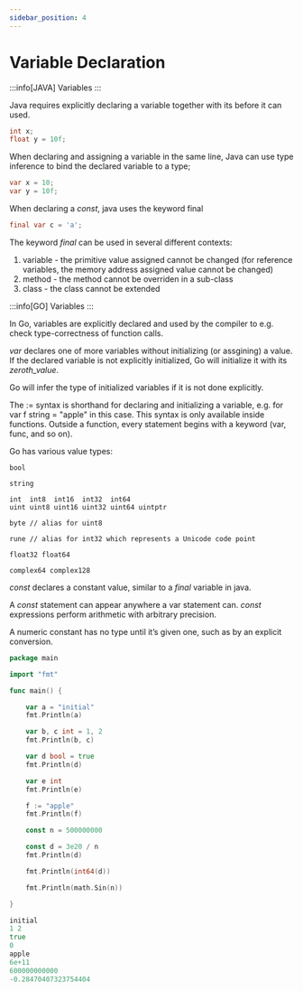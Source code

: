 ```yaml
---
sidebar_position: 4
---
```


# Variable Declaration

:::info[JAVA]
Variables
:::

Java requires explicitly declaring a variable together with its before it can used.

```Java
int x;
float y = 10f;
```

When declaring and assigning a variable in the same line, Java can use type inference to bind the declared variable to a type;

```Java
var x = 10;
var y = 10f;
```

When declaring a _const_, java uses the keyword final

```java
final var c = 'a';
```

The keyword _final_ can be used in several different contexts:

1. variable - the primitive value assigned cannot be changed (for reference variables, the memory address assigned value cannot be changed)
2. method - the method cannot be overriden in a sub-class
3. class - the class cannot be extended


:::info[GO]
Variables
:::

In Go, variables are explicitly declared and used by the compiler to e.g. check type-correctness of function calls.

_var_ declares one of more variables without initializing (or assgining) a value. If the declared variable is not explicitly initialized, 
Go will initialize it with its _zeroth_value_. 

Go will infer the type of initialized variables if it is not done explicitly.

The := syntax is shorthand for declaring and initializing a variable, e.g. for var f string = "apple" in this case. This syntax is only available inside functions.
Outside a function, every statement begins with a keyword (var, func, and so on). 

Go has various value types:

```
bool

string

int  int8  int16  int32  int64
uint uint8 uint16 uint32 uint64 uintptr

byte // alias for uint8

rune // alias for int32 which represents a Unicode code point

float32 float64

complex64 complex128
```

_const_ declares a constant value, similar to a _final_ variable in java.

A _const_ statement can appear anywhere a var statement can. _const_ expressions perform arithmetic with arbitrary precision.

A numeric constant has no type until it’s given one, such as by an explicit conversion.



```go
package main

import "fmt"

func main() {

    var a = "initial"
    fmt.Println(a)

    var b, c int = 1, 2
    fmt.Println(b, c)

    var d bool = true
    fmt.Println(d)

    var e int
    fmt.Println(e)

    f := "apple"
    fmt.Println(f)

    const n = 500000000

    const d = 3e20 / n
    fmt.Println(d)

    fmt.Println(int64(d))

    fmt.Println(math.Sin(n))

}

initial
1 2
true
0
apple
6e+11
600000000000
-0.28470407323754404
```
